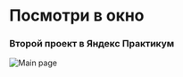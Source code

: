 # Посмотри в окно

### Второй проект в Яндекс Практикум
![Main page](https://github.com/user-attachments/assets/994ee649-1315-4802-b33f-cc071900682a)


